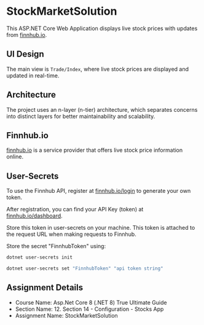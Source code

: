 # StockMarketSolution

This ASP.NET Core Web Application displays live stock prices with updates from [finnhub.io](https://finnhub.io/).

## UI Design

The main view is `Trade/Index`, where live stock prices are displayed and updated in real-time.

## Architecture

The project uses an n-layer (n-tier) architecture, which separates concerns into distinct layers for better maintainability and scalability.

## Finnhub.io

[finnhub.io](https://finnhub.io) is a service provider that offers live stock price information online.

## User-Secrets

To use the Finnhub API, register at [finnhub.io/login](https://finnhub.io/login) to generate your own token.

After registration, you can find your API Key (token) at [finnhub.io/dashboard](https://finnhub.io/dashboard).

Store this token in user-secrets on your machine. This token is attached to the request URL when making requests to Finnhub.

Store the secret "FinnhubToken" using:

```sh
dotnet user-secrets init

dotnet user-secrets set "FinnhubToken" "api token string"
``` 

## Assignment Details

- Course Name: Asp.Net Core 8 (.NET 8) True Ultimate Guide
- Section Name: 12. Section 14 - Configuration - Stocks App
- Assignment Name: StockMarketSolution